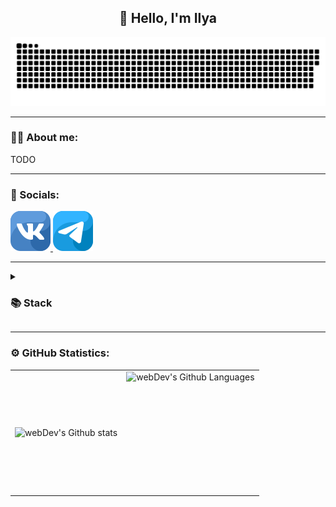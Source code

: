 <h2 align="center">👋 Hello, I'm Ilya</h2>

<p align="center">
 <img width="600" src="assets/github-snake.svg" alt="snake"/>
</p>

---

### 👨‍💻 About me:

TODO

---

### 🤝 Socials:

<div>
    <a href="https://vk.com/id163536784" target="_blank">
        <img src="assets/icons/vk.svg" alt="vk">
    </a>
    <a href="https://t.me/Lipatov1" target="_blank">
      <img src="assets/icons/tg.svg" alt="tg">
    </a>
</div>

---

<details align="left">
    <summary><h3>📚 Stack</h3></summary>
    <h4>Langs</h4>
    <img height="32" alt="Langs" src="https://skillicons.dev/icons?i=ts,js,html,css,cs,cpp,py,java&line=7"/>
    <h4>Frameworks / Tools</h4>
    <img height="32" alt="Frameworks / Tools" src="https://skillicons.dev/icons?i=react,nextjs,redux,jest,tailwind,sass,webpack,vite,linux,docker,git,gulp"/>
    <h4>Software</h4>
    <img height="32" alt="Software" src="https://skillicons.dev/icons?i=figma,ps,idea,vscode,visualstudio,postman"/>
</details>

---

### ⚙️ GitHub Statistics:

<table>
  <tr>
    <td>
      <img align="left" src="http://github-readme-streak-stats.herokuapp.com?user=Lipatov1&theme=dark&background=000000" alt="webDev's Github stats" />
    </td>
    <td>
      <img height="195px" align="right" alt="webDev's Github Languages" src="https://github-readme-stats-sigma-five.vercel.app/api/top-langs/?username=Lipatov1&layout=compact&theme=vision-friendly-dark" />
    </td>
  </tr>
</table>
